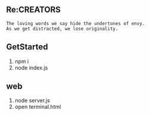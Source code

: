 ## Re:CREATORS
```
The loving words we say hide the undertones of envy.
As we get distracted, we lose originality.
```

## GetStarted
1. npm i
2. node index.js

## web
1. node server.js
2. open terminal.html
